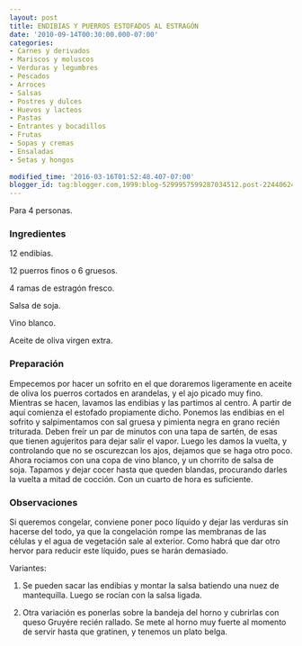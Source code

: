 ```yaml
---
layout: post
title: ENDIBIAS Y PUERROS ESTOFADOS AL ESTRAGÓN
date: '2010-09-14T00:30:00.000-07:00'
categories:
- Carnes y derivados
- Mariscos y moluscos
- Verduras y legumbres
- Pescados
- Arroces
- Salsas
- Postres y dulces
- Huevos y lacteos
- Pastas
- Entrantes y bocadillos
- Frutas
- Sopas y cremas
- Ensaladas
- Setas y hongos
 
modified_time: '2016-03-16T01:52:48.407-07:00'
blogger_id: tag:blogger.com,1999:blog-5299957599287034512.post-2244062452065761516
---
```


Para 4 personas.

<h3>Ingredientes</h3>

12 endibias.

12 puerros finos o 6 gruesos.

4 ramas de estragón fresco.

Salsa de soja.

Vino blanco.

Aceite de oliva virgen extra.

<h3>Preparación</h3>

Empecemos por hacer un sofrito en el que doraremos ligeramente en aceite de oliva los puerros cortados en arandelas, y el ajo picado muy fino. Mientras se hacen, lavamos las endibias y las partimos al centro. A partir de aquí comienza el estofado propiamente dicho. Ponemos las endibias en el sofrito y salpimentamos con sal gruesa y pimienta negra en grano recién triturada. Deben freír un par de minutos con una tapa de sartén, de esas que tienen agujeritos para dejar salir el vapor. Luego les damos la vuelta, y controlando que no se oscurezcan los ajos, dejamos que se haga otro poco. Ahora rociamos con una copa de vino blanco, y un chorrito de salsa de soja. Tapamos y dejar cocer hasta que queden blandas, procurando darles la vuelta a mitad de cocción. Con un cuarto de hora es suficiente.

<h3>Observaciones</h3>

Si queremos congelar, conviene poner poco líquido y dejar las verduras sin hacerse del todo, ya que la congelación rompe las membranas de las células y el agua de vegetación sale al exterior. Como habrá que dar otro hervor para reducir este líquido, pues se harán demasiado.

Variantes:

1) Se pueden sacar las endibias y montar la salsa batiendo una nuez de mantequilla. Luego se rocían con la salsa ligada.

2) Otra variación es ponerlas sobre la bandeja del horno y cubrirlas con queso Gruyére recién rallado. Se mete al horno muy fuerte al momento de servir hasta que gratinen, y tenemos un plato belga.

